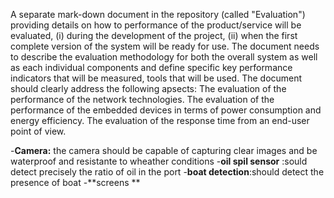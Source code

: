 A separate mark-down document in the repository (called "Evaluation") providing details on how to performance of the product/service will be evaluated, (i) during the development of the project, (ii) when the first complete version of the system will be ready for use. The document needs to describe the evaluation methodology for both the overall system as well as each individual components and define specific key performance indicators that will be measured, tools that will be used.
The document should clearly address the following apsects:
The evaluation of the performance of the network technologies.
The evaluation of the performance of the embedded devices in terms of power consumption and energy efficiency.
The evaluation of the response time from an end-user point of view.



-**Camera:** the camera should be capable of capturing clear images and be waterproof and resistante to wheather conditions 
-**oil spil sensor** :sould detect precisely the ratio of oil in the port 
-**boat detection**:should detect the presence of boat 
-**screens **
